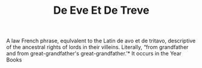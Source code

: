 ---
title: De Eve Et De Treve
letter: D
permalink: "/definitions/bld-de-eve-et-de-treve.html"
body: A law French phrase, equlvalent to the Latin de avo et de tritavo, descriptive
  of the ancestral rights of lords in their villeins. Literally, “from grandfather
  and from great-grandfather's great-grandfather.’* It occurs in the Year Books
published_at: '2018-07-07'
source: Black's Law Dictionary 2nd Ed (1910)
layout: post
---